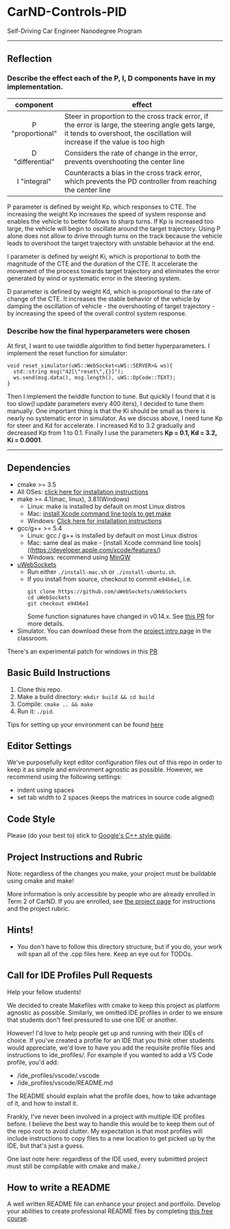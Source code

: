 # CarND-Controls-PID
Self-Driving Car Engineer Nanodegree Program

---

## Reflection

### Describe the effect each  of the P, I, D components have in my implementation.
|component|effect|
|:---:|---|
|P "proportional"|Steer in proportion to the cross track error, if the error is large, the steering angle gets large, it tends to overshoot, the oscillation will increase if the value is too high|
|D "differential"|Considers the rate of change in the error, prevents overshooting the center line|
|I "integral"|Counteracts a bias in the cross track error, which prevents the PD controller from reaching the center line|

P parameter is defined by weight Kp, which responses to CTE. The increasing the weight Kp increases the speed of system response and enables the vehicle to better follows to sharp turns. If Kp is increased too large, the vehicle will begin to oscillate around the target trajectory. Using P alone does not allow to drive through turns on the track because the vehicle leads to overshoot the target trajectory with unstable behavior at the end.

I parameter is defined by weight Ki, which is proportional to both the magnitude of the CTE and the duration of the CTE. It accelerate the movement of the process towards target trajectory and eliminates the error generated by wind or systematic error in the steering system.

D parameter is defined by weight Kd, which is proportional to the rate of change of the CTE. It increases the stable behavior of the vehicle by damping the oscillation of vehicle - the overshooting of target trajectory - by increasing the speed of the overall control system response.


### Describe how the final hyperparameters were chosen
At first, I want to use twiddle algorithm to find better hyperparameters. I implement the reset function for simulator:
```
void reset_simulator(uWS::WebSocket<uWS::SERVER>& ws){
  std::string msg("42[\"reset\",{}]");
  ws.send(msg.data(), msg.length(), uWS::OpCode::TEXT);
}
```
Then I implement the twiddle function to tune. But quickly I found that it is too slow(I update parameters every 400 iters), I decided to tune them manually. One important thing is that the Ki should be small as there is nearly no systematic error in simulator. As we discuss above, I need tune Kp for steer and Kd for accelerate. I increased Kd to 3.2 gradually and decreased Kp from 1 to 0.1. Finally I use the parameters **Kp = 0.1, Kd = 3.2, Ki = 0.0001**.

---

## Dependencies

* cmake >= 3.5
 * All OSes: [click here for installation instructions](https://cmake.org/install/)
* make >= 4.1(mac, linux), 3.81(Windows)
  * Linux: make is installed by default on most Linux distros
  * Mac: [install Xcode command line tools to get make](https://developer.apple.com/xcode/features/)
  * Windows: [Click here for installation instructions](http://gnuwin32.sourceforge.net/packages/make.htm)
* gcc/g++ >= 5.4
  * Linux: gcc / g++ is installed by default on most Linux distros
  * Mac: same deal as make - [install Xcode command line tools]((https://developer.apple.com/xcode/features/)
  * Windows: recommend using [MinGW](http://www.mingw.org/)
* [uWebSockets](https://github.com/uWebSockets/uWebSockets)
  * Run either `./install-mac.sh` or `./install-ubuntu.sh`.
  * If you install from source, checkout to commit `e94b6e1`, i.e.
    ```
    git clone https://github.com/uWebSockets/uWebSockets 
    cd uWebSockets
    git checkout e94b6e1
    ```
    Some function signatures have changed in v0.14.x. See [this PR](https://github.com/udacity/CarND-MPC-Project/pull/3) for more details.
* Simulator. You can download these from the [project intro page](https://github.com/udacity/self-driving-car-sim/releases) in the classroom.

There's an experimental patch for windows in this [PR](https://github.com/udacity/CarND-PID-Control-Project/pull/3)

## Basic Build Instructions

1. Clone this repo.
2. Make a build directory: `mkdir build && cd build`
3. Compile: `cmake .. && make`
4. Run it: `./pid`. 

Tips for setting up your environment can be found [here](https://classroom.udacity.com/nanodegrees/nd013/parts/40f38239-66b6-46ec-ae68-03afd8a601c8/modules/0949fca6-b379-42af-a919-ee50aa304e6a/lessons/f758c44c-5e40-4e01-93b5-1a82aa4e044f/concepts/23d376c7-0195-4276-bdf0-e02f1f3c665d)

## Editor Settings

We've purposefully kept editor configuration files out of this repo in order to
keep it as simple and environment agnostic as possible. However, we recommend
using the following settings:

* indent using spaces
* set tab width to 2 spaces (keeps the matrices in source code aligned)

## Code Style

Please (do your best to) stick to [Google's C++ style guide](https://google.github.io/styleguide/cppguide.html).

## Project Instructions and Rubric

Note: regardless of the changes you make, your project must be buildable using
cmake and make!

More information is only accessible by people who are already enrolled in Term 2
of CarND. If you are enrolled, see [the project page](https://classroom.udacity.com/nanodegrees/nd013/parts/40f38239-66b6-46ec-ae68-03afd8a601c8/modules/f1820894-8322-4bb3-81aa-b26b3c6dcbaf/lessons/e8235395-22dd-4b87-88e0-d108c5e5bbf4/concepts/6a4d8d42-6a04-4aa6-b284-1697c0fd6562)
for instructions and the project rubric.

## Hints!

* You don't have to follow this directory structure, but if you do, your work
  will span all of the .cpp files here. Keep an eye out for TODOs.

## Call for IDE Profiles Pull Requests

Help your fellow students!

We decided to create Makefiles with cmake to keep this project as platform
agnostic as possible. Similarly, we omitted IDE profiles in order to we ensure
that students don't feel pressured to use one IDE or another.

However! I'd love to help people get up and running with their IDEs of choice.
If you've created a profile for an IDE that you think other students would
appreciate, we'd love to have you add the requisite profile files and
instructions to ide_profiles/. For example if you wanted to add a VS Code
profile, you'd add:

* /ide_profiles/vscode/.vscode
* /ide_profiles/vscode/README.md

The README should explain what the profile does, how to take advantage of it,
and how to install it.

Frankly, I've never been involved in a project with multiple IDE profiles
before. I believe the best way to handle this would be to keep them out of the
repo root to avoid clutter. My expectation is that most profiles will include
instructions to copy files to a new location to get picked up by the IDE, but
that's just a guess.

One last note here: regardless of the IDE used, every submitted project must
still be compilable with cmake and make./

## How to write a README
A well written README file can enhance your project and portfolio.  Develop your abilities to create professional README files by completing [this free course](https://www.udacity.com/course/writing-readmes--ud777).

